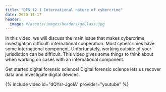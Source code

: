```yaml
---
title: "DFS 12.1 International nature of cybercrime"
date: 2020-11-17
header:
  image: #/assets/images/headers/goClass.jpg
---
```


In this video, we will discuss the main issue that makes cybercrime investigation difficult: international cooperation. Most cybercrimes have some international component. Unfortunately, working outside of your jurisdiction can be difficult. This video gives some things to think about when working on cases with an international component.

Get started digital forensic science! Digital forensic science lets us recover data and investigate digital devices.

{% include video id="dQYsr-JgoIA" provider="youtube" %}
